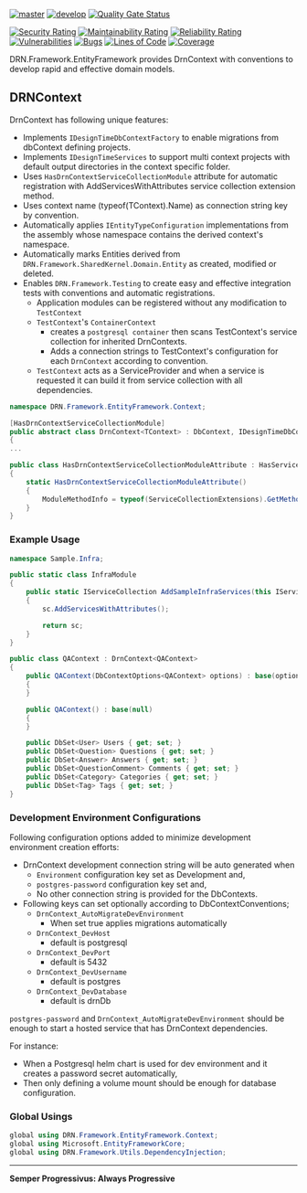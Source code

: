 [![master](https://github.com/duranserkan/DRN-Project/actions/workflows/master.yml/badge.svg?branch=master)](https://github.com/duranserkan/DRN-Project/actions/workflows/master.yml)
[![develop](https://github.com/duranserkan/DRN-Project/actions/workflows/develop.yml/badge.svg?branch=develop)](https://github.com/duranserkan/DRN-Project/actions/workflows/develop.yml)
[![Quality Gate Status](https://sonarcloud.io/api/project_badges/measure?project=duranserkan_DRN-Project&metric=alert_status)](https://sonarcloud.io/summary/new_code?id=duranserkan_DRN-Project)

[![Security Rating](https://sonarcloud.io/api/project_badges/measure?project=duranserkan_DRN-Project&metric=security_rating)](https://sonarcloud.io/summary/new_code?id=duranserkan_DRN-Project)
[![Maintainability Rating](https://sonarcloud.io/api/project_badges/measure?project=duranserkan_DRN-Project&metric=sqale_rating)](https://sonarcloud.io/summary/new_code?id=duranserkan_DRN-Project)
[![Reliability Rating](https://sonarcloud.io/api/project_badges/measure?project=duranserkan_DRN-Project&metric=reliability_rating)](https://sonarcloud.io/summary/new_code?id=duranserkan_DRN-Project)
[![Vulnerabilities](https://sonarcloud.io/api/project_badges/measure?project=duranserkan_DRN-Project&metric=vulnerabilities)](https://sonarcloud.io/summary/new_code?id=duranserkan_DRN-Project)
[![Bugs](https://sonarcloud.io/api/project_badges/measure?project=duranserkan_DRN-Project&metric=bugs)](https://sonarcloud.io/summary/new_code?id=duranserkan_DRN-Project)
[![Lines of Code](https://sonarcloud.io/api/project_badges/measure?project=duranserkan_DRN-Project&metric=ncloc)](https://sonarcloud.io/summary/new_code?id=duranserkan_DRN-Project)
[![Coverage](https://sonarcloud.io/api/project_badges/measure?project=duranserkan_DRN-Project&metric=coverage)](https://sonarcloud.io/summary/new_code?id=duranserkan_DRN-Project)

DRN.Framework.EntityFramework provides DrnContext with conventions to develop rapid and effective domain models.

## DRNContext

DrnContext has following unique features:

* Implements `IDesignTimeDbContextFactory` to enable migrations from dbContext defining projects.
* Implements `IDesignTimeServices` to support multi context projects with default output directories in the context specific folder.
* Uses `HasDrnContextServiceCollectionModule` attribute for automatic registration with AddServicesWithAttributes service collection extension method.
* Uses context name (typeof(TContext).Name) as connection string key by convention.
* Automatically applies `IEntityTypeConfiguration` implementations from the assembly whose namespace contains the derived context's namespace.
* Automatically marks Entities derived from `DRN.Framework.SharedKernel.Domain.Entity` as created, modified or deleted.
* Enables `DRN.Framework.Testing` to create easy and effective integration tests with conventions and automatic registrations.
    * Application modules can be registered without any modification to `TestContext`
    * `TestContext`'s `ContainerContext`
        * creates a `postgresql container` then scans TestContext's service collection for inherited DrnContexts.
        * Adds a connection strings to TestContext's configuration for each `DrnContext` according to convention.
    * `TestContext` acts as a ServiceProvider and when a service is requested it can build it from service collection with all dependencies.

```csharp
namespace DRN.Framework.EntityFramework.Context;

[HasDrnContextServiceCollectionModule]
public abstract class DrnContext<TContext> : DbContext, IDesignTimeDbContextFactory<TContext>, IDesignTimeServices where TContext : DbContext, new()
{ 
...

public class HasDrnContextServiceCollectionModuleAttribute : HasServiceCollectionModuleAttribute
{
    static HasDrnContextServiceCollectionModuleAttribute()
    {
        ModuleMethodInfo = typeof(ServiceCollectionExtensions).GetMethod(nameof(ServiceCollectionExtensions.AddDbContextsWithConventions))!;
    }
}
```

### Example Usage

```csharp
namespace Sample.Infra;

public static class InfraModule
{
    public static IServiceCollection AddSampleInfraServices(this IServiceCollection sc)
    {
        sc.AddServicesWithAttributes();

        return sc;
    }
}

public class QAContext : DrnContext<QAContext>
{
    public QAContext(DbContextOptions<QAContext> options) : base(options)
    {
    }

    public QAContext() : base(null)
    {
    }

    public DbSet<User> Users { get; set; }
    public DbSet<Question> Questions { get; set; }
    public DbSet<Answer> Answers { get; set; }
    public DbSet<QuestionComment> Comments { get; set; }
    public DbSet<Category> Categories { get; set; }
    public DbSet<Tag> Tags { get; set; }
}
```

### Development Environment Configurations
Following configuration options added to minimize development environment creation efforts:
* DrnContext development connection string will be auto generated when
    * `Environment` configuration key set as Development and,
    * `postgres-password` configuration key set and,
    * No other connection string is provided for the DbContexts.
* Following keys can set optionally according to DbContextConventions;
    * `DrnContext_AutoMigrateDevEnvironment`
        * When set true applies migrations automatically
    * `DrnContext_DevHost`
        * default is postgresql
    * `DrnContext_DevPort`
        * default is 5432
    * `DrnContext_DevUsername`
        * default is postgres
    * `DrnContext_DevDatabase`
        * default is drnDb

`postgres-password` and `DrnContext_AutoMigrateDevEnvironment` should be enough to start a hosted service that has DrnContext dependencies. 

For instance: 
 * When a Postgresql helm chart is used for dev environment and it creates a password secret automatically,
 * Then only defining a volume mount should be enough for database configuration.

### Global Usings

```csharp
global using DRN.Framework.EntityFramework.Context;
global using Microsoft.EntityFrameworkCore;
global using DRN.Framework.Utils.DependencyInjection;
```

---
**Semper Progressivus: Always Progressive**